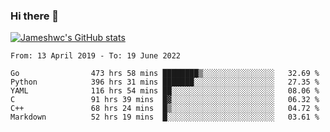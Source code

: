 ### Hi there 👋

[![Jameshwc's GitHub stats](https://github-readme-stats.vercel.app/api?username=jameshwc)](https://github.com/anuraghazra/github-readme-stats)

<!--START_SECTION:waka-->

```text
From: 13 April 2019 - To: 19 June 2022

Go                473 hrs 58 mins ████████▒░░░░░░░░░░░░░░░░   32.69 %
Python            396 hrs 31 mins ███████░░░░░░░░░░░░░░░░░░   27.35 %
YAML              116 hrs 54 mins ██░░░░░░░░░░░░░░░░░░░░░░░   08.06 %
C                 91 hrs 39 mins  █▓░░░░░░░░░░░░░░░░░░░░░░░   06.32 %
C++               68 hrs 24 mins  █▒░░░░░░░░░░░░░░░░░░░░░░░   04.72 %
Markdown          52 hrs 19 mins  █░░░░░░░░░░░░░░░░░░░░░░░░   03.61 %
```

<!--END_SECTION:waka-->